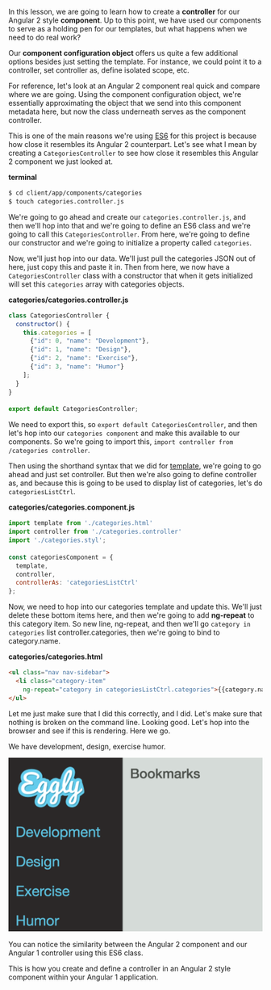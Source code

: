 In this lesson, we are going to learn how to create a **controller** for our Angular 2 style **component**. Up to this point, we have used our components to serve as a holding pen for our templates, but what happens when we need to do real work?

Our **component configuration object** offers us quite a few additional options besides just setting the template. For instance, we could point it to a controller, set controller as, define isolated scope, etc.

For reference, let's look at an Angular 2 component real quick and compare where we are going. Using the component configuration object, we're essentially approximating the object that we send into this component metadata here, but now the class underneath serves as the component controller.

This is one of the main reasons we're using [ES6](https://egghead.io/courses/learn-es6-ecmascript-2015) for this project is because how close it resembles its Angular 2 counterpart. Let's see what I mean by creating a `CategoriesController` to see how close it resembles this Angular 2 component we just looked at.

**terminal**
```bash
$ cd client/app/components/categories
$ touch categories.controller.js
```

We're going to go ahead and create our `categories.controller.js`, and then we'll hop into that and we're going to define an ES6 class and we're going to call this `CategoriesController`. From here, we're going to define our constructor and we're going to initialize a property called `categories`.

Now, we'll just hop into our data. We'll just pull the categories JSON out of here, just copy this and paste it in. Then from here, we now have a `CategoriesController` class with a constructor that when it gets initialized will set this `categories` array with categories objects.

**categories/categories.controller.js**
```javascript
class CategoriesController {
  constructor() {
    this.categories = [
      {"id": 0, "name": "Development"},
      {"id": 1, "name": "Design"},
      {"id": 2, "name": "Exercise"},
      {"id": 3, "name": "Humor"}
    ];
  }
}

export default CategoriesController;
```

We need to export this, so `export default CategoriesController`, and then let's hop into our `categories component` and make this available to our components. So we're going to import this, `import controller from /categories controller`.

Then using the shorthand syntax that we did for [template](https://egghead.io/lessons/ecmascript-6-string-templates?course=learn-es6-ecmascript-2015), we're going to go ahead and just set controller. But then we're also going to define controller as, and because this is going to be used to display list of categories, let's do `categoriesListCtrl`.

**categories/categories.component.js**
```javascript
import template from './categories.html'
import controller from './categories.controller'
import './categories.styl';

const categoriesComponent = {
  template,
  controller,
  controllerAs: 'categoriesListCtrl'
};
```

Now, we need to hop into our categories template and update this. We'll just delete these bottom items here, and then we're going to add **ng-repeat** to this category item. So new line, ng-repeat, and then we'll go `category in categories` list controller.categories, then we're going to bind to category.name.

**categories/categories.html**
```html
<ul class="nav nav-sidebar">
  <li class="category-item"
    ng-repeat="category in categoriesListCtrl.categories">{{category.name}}</li>
</ul>
```

Let me just make sure that I did this correctly, and I did. Let's make sure that nothing is broken on the command line. Looking good. Let's hop into the browser and see if this is rendering. Here we go.

We have development, design, exercise humor. 

![Finished Categories](../images/angular-1-x-creating-a-component-controller-categories.png)

You can notice the similarity between the Angular 2 component and our Angular 1 controller using this ES6 class.

This is how you create and define a controller in an Angular 2 style component within your Angular 1 application.